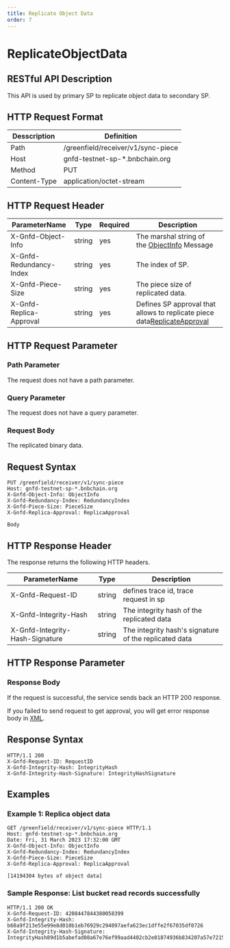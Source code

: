 ```yaml
---
title: Replicate Object Data
order: 7
---
```


# ReplicateObjectData

## RESTful API Description

This API is used by primary SP to replicate object data to secondary SP.

## HTTP Request Format

| Desscription | Definition                         |
| ------------ | ---------------------------------- |
| Path         | /greenfield/receiver/v1/sync-piece |
| Host         | gnfd-testnet-sp-*.bnbchain.org     |
| Method       | PUT                                |
| Content-Type | application/octet-stream           |

## HTTP Request Header

| ParameterName           | Type   | Required | Description                                                                                                                            |
| ----------------------- | ------ | -------- | -------------------------------------------------------------------------------------------------------------------------------------- |
| X-Gnfd-Object-Info      | string | yes      | The marshal string of the [ObjectInfo](./header/replicate_object_data_header.md#objectinfo) Message                                    |
| X-Gnfd-Redundancy-Index | string | yes      | The index of SP.                                                                                                                       |
| X-Gnfd-Piece-Size       | string | yes      | The piece size of replicated data.                                                                                                     |
| X-Gnfd-Replica-Approval | string | yes      | Defines SP approval that allows to replicate piece data[ReplicateApproval](./header/replicate_object_data_header.md#replicateapproval) |

## HTTP Request Parameter

### Path Parameter

The request does not have a path parameter.

### Query Parameter

The request does not have a query parameter.

### Request Body

The replicated binary data.

## Request Syntax

```shell
PUT /greenfield/receiver/v1/sync-piece
Host: gnfd-testnet-sp-*.bnbchain.org
X-Gnfd-Object-Info: ObjectInfo
X-Gnfd-Redundancy-Index: RedundancyIndex
X-Gnfd-Piece-Size: PieceSize
X-Gnfd-Replica-Approval: ReplicaApproval

Body
```

## HTTP Response Header

The response returns the following HTTP headers.

| ParameterName                   | Type   | Description                                           |
| ------------------------------- | ------ | ----------------------------------------------------- |
| X-Gnfd-Request-ID               | string | defines trace id, trace request in sp                 |
| X-Gnfd-Integrity-Hash           | string | The integrity hash of the replicated data             |
| X-Gnfd-Integrity-Hash-Signature | string | The integrity hash's signature of the replicated data |

## HTTP Response Parameter

### Response Body

If the request is successful, the service sends back an HTTP 200 response.

If you failed to send request to get approval, you will get error response body in [XML](./common/error.md#sp-error-response-parameter).

## Response Syntax

```shell
HTTP/1.1 200
X-Gnfd-Request-ID: RequestID
X-Gnfd-Integrity-Hash: IntegrityHash
X-Gnfd-Integrity-Hash-Signature: IntegrityHashSignature
```

## Examples

### Example 1: Replica object data

```shell
GET /greenfield/receiver/v1/sync-piece HTTP/1.1
Host: gnfd-testnet-sp-*.bnbchain.org
Date: Fri, 31 March 2023 17:32:00 GMT
X-Gnfd-Object-Info: ObjectInfo
X-Gnfd-Redundancy-Index: RedundancyIndex
X-Gnfd-Piece-Size: PieceSize
X-Gnfd-Replica-Approval: ReplicaApproval

[14194304 bytes of object data]
```

### Sample Response: List bucket read records successfully

```shell
HTTP/1.1 200 OK
X-Gnfd-Request-ID: 4208447844380058399
X-Gnfd-Integrity-Hash: b60a9f213e55e99e8d010b1eb76929c294097aefa623ec1dffe2f67035df0726
X-Gnfd-Integrity-Hash-Signature: IntegrityHash89d1b5abefad08a67e76ef99aad4402cb2e01874936b834207a57e7215e2d4352de95922c2e2542d78141d278787e1163d42c13a43637f2f21f786e767a41dcb01Signature
```
